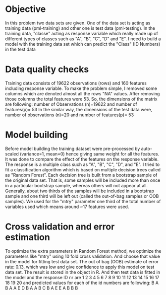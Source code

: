Objective
========================================================


In this problem two data sets are given. One of the data set is acting as training data (pml-training) and other one is test data (pml-testing).  In the training data,  "classe" acting as response variable which really made up of different types of classes such as "A", "B", "C", "D" and "E". I  need to build a model with the training data set which can predict the "Class" (ID Numbers) in the test data

Data quality checks
=======================================================
Training data consists of 19622 observations (rows) and 160 features including response variable. To make the problem simple, I removed some columns which are denoted almost all the rows "NA" values. After removing those columns the total features were 53. So, the dimensions of the matrix are following: number of Observations (n)=19622 and number of features(p)= 53
In the similar way, the dimensions of the test data were, number of observations (n)=20 and number of features(p)= 53


Model building
=======================================================
Before model building the training dataset were pre-processed by auto-scaled (variance=1, mean=0) hence giving same weight for all the features. It was done to compare the effect of the features on the response variable. The response is a multiple class such as "A", "B", "C", "D", and "E". I tried to fit a classification algorithm which is based on multiple decision trees called as "Random Forest". Each decision tree is built from a bootstrap sample of the original data set. That is, some samples will be included more than once in a particular bootstrap sample, whereas others will not appear at all. Generally, about two thirds of the samples will be included in a bootstrap sample and one third will be left out (called the out-of-bag samples or OOB samples). We used for the "mtry" parameter one third of the total number of variables used which means around ~17 features were used. 

Cross validation and error estimation
======================================================
To optimize the extra parameters in Random Forest method, we optimize the parameters like "mtry" using 10 fold cross validation. And choose that value in the model for fitting test data set. The out of bag (OOB) estimate of error rate: 0.13, which was low and give confidence to apply this model on test data set. The result is stored in the object in R. And then test data is fitted in the model and the response 
ID nr are           1   2  3  4   5   6  7  8  9  10 11 12 13 14 15 16 17 18 19 20
and predicted values for each of the id numbers are following:       B  A  B  A  A  E  D  B  A  A  B  C  B  A  E  E  A  B  B  B







